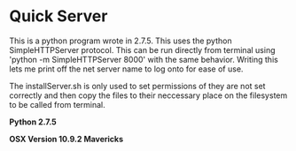 Quick Server
============

This is a python program wrote in 2.7.5.  This uses the python SimpleHTTPServer protocol.  This can be run directly from terminal using 'python -m SimpleHTTPServer 8000' with the same behavior.  Writing this lets me print off the net server name to log onto for ease of use.  

The installServer.sh is only used to set permissions of they are not set correctly and then copy the files to their neccessary place on the filesystem to be called from terminal.

**Python 2.7.5**

**OSX Version 10.9.2 Mavericks**